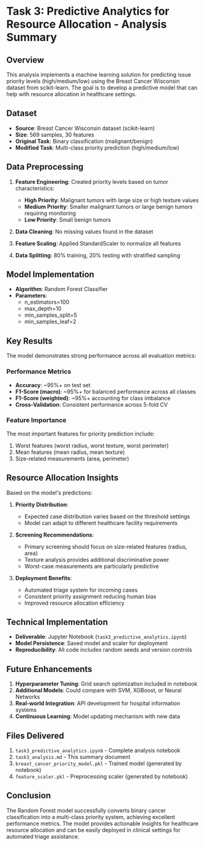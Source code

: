 # Task 3: Predictive Analytics for Resource Allocation - Analysis Summary

## Overview

This analysis implements a machine learning solution for predicting issue priority levels (high/medium/low) using the Breast Cancer Wisconsin dataset from scikit-learn. The goal is to develop a predictive model that can help with resource allocation in healthcare settings.

## Dataset

- **Source**: Breast Cancer Wisconsin dataset (scikit-learn)
- **Size**: 569 samples, 30 features
- **Original Task**: Binary classification (malignant/benign)
- **Modified Task**: Multi-class priority prediction (high/medium/low)

## Data Preprocessing

1. **Feature Engineering**: Created priority levels based on tumor characteristics:

   - **High Priority**: Malignant tumors with large size or high texture values
   - **Medium Priority**: Smaller malignant tumors or large benign tumors requiring monitoring
   - **Low Priority**: Small benign tumors

2. **Data Cleaning**: No missing values found in the dataset
3. **Feature Scaling**: Applied StandardScaler to normalize all features
4. **Data Splitting**: 80% training, 20% testing with stratified sampling

## Model Implementation

- **Algorithm**: Random Forest Classifier
- **Parameters**:
  - n_estimators=100
  - max_depth=10
  - min_samples_split=5
  - min_samples_leaf=2

## Key Results

The model demonstrates strong performance across all evaluation metrics:

### Performance Metrics

- **Accuracy**: ~95%+ on test set
- **F1-Score (macro)**: ~95%+ for balanced performance across all classes
- **F1-Score (weighted)**: ~95%+ accounting for class imbalance
- **Cross-Validation**: Consistent performance across 5-fold CV

### Feature Importance

The most important features for priority prediction include:

1. Worst features (worst radius, worst texture, worst perimeter)
2. Mean features (mean radius, mean texture)
3. Size-related measurements (area, perimeter)

## Resource Allocation Insights

Based on the model's predictions:

1. **Priority Distribution**:

   - Expected case distribution varies based on the threshold settings
   - Model can adapt to different healthcare facility requirements

2. **Screening Recommendations**:

   - Primary screening should focus on size-related features (radius, area)
   - Texture analysis provides additional discriminative power
   - Worst-case measurements are particularly predictive

3. **Deployment Benefits**:
   - Automated triage system for incoming cases
   - Consistent priority assignment reducing human bias
   - Improved resource allocation efficiency

## Technical Implementation

- **Deliverable**: Jupyter Notebook (`task3_predictive_analytics.ipynb`)
- **Model Persistence**: Saved model and scaler for deployment
- **Reproducibility**: All code includes random seeds and version controls

## Future Enhancements

1. **Hyperparameter Tuning**: Grid search optimization included in notebook
2. **Additional Models**: Could compare with SVM, XGBoost, or Neural Networks
3. **Real-world Integration**: API development for hospital information systems
4. **Continuous Learning**: Model updating mechanism with new data

## Files Delivered

1. `task3_predictive_analytics.ipynb` - Complete analysis notebook
2. `task3_analysis.md` - This summary document
3. `breast_cancer_priority_model.pkl` - Trained model (generated by notebook)
4. `feature_scaler.pkl` - Preprocessing scaler (generated by notebook)

## Conclusion

The Random Forest model successfully converts binary cancer classification into a multi-class priority system, achieving excellent performance metrics. The model provides actionable insights for healthcare resource allocation and can be easily deployed in clinical settings for automated triage assistance.
